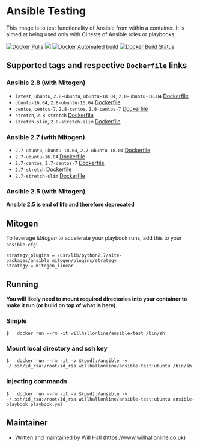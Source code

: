 # Ansible Testing

This image is to test functionality of Ansible from within a container. It is aimed at being used only with CI tests of Ansible roles or playbooks.

[![Docker Pulls](https://img.shields.io/docker/pulls/willhallonline/ansible-test.svg)][hub] [![](https://images.microbadger.com/badges/image/willhallonline/ansible-test.svg)](https://microbadger.com/images/willhallonline/ansible-test "Get your own image badge on microbadger.com") [![Docker Automated build](https://img.shields.io/docker/automated/willhallonline/ansible-test.svg)][hub] [![Docker Build Status](https://img.shields.io/docker/build/willhallonline/ansible-test.svg)][hub]

## Supported tags and respective `Dockerfile` links

### Ansible 2.8 (with Mitogen)

* `latest`, `ubuntu`, `2.8-ubuntu`, `ubuntu-18.04`, `2.8-ubuntu-18.04` [Dockerfile](https://github.com/willhallonline/docker-ansible-test/blob/master/ansible28/ubuntu1804/Dockerfile)
* `ubuntu-16.04`, `2.8-ubuntu-16.04` [Dockerfile](https://github.com/willhallonline/docker-ansible-test/blob/master/ansible28/ubuntu1604/Dockerfile)
* `centos`, `centos-7`, `2.8-centos`, `2.8-centos-7` [Dockerfile](https://github.com/willhallonline/docker-ansible-test/blob/master/ansible28/centos7/Dockerfile)
* `stretch`, `2.8-stretch` [Dockerfile](https://github.com/willhallonline/docker-ansible-test/blob/master/ansible28/stretch/Dockerfile)
* `stretch-slim`, `2.8-stretch-slim` [Dockerfile](https://github.com/willhallonline/docker-ansible-test/blob/master/ansible28/stretch-slim/Dockerfile)

### Ansible 2.7 (with Mitogen)

* `2.7-ubuntu`, `ubuntu-18.04`, `2.7-ubuntu-18.04` [Dockerfile](https://github.com/willhallonline/docker-ansible-test/blob/master/ansible27/ubuntu1804/Dockerfile)
* `2.7-ubuntu-16.04` [Dockerfile](https://github.com/willhallonline/docker-ansible-test/blob/master/ansible27/ubuntu1604/Dockerfile)
* `2.7-centos`, `2.7-centos-7` [Dockerfile](https://github.com/willhallonline/docker-ansible-test/blob/master/ansible27/centos7/Dockerfile)
* `2.7-stretch` [Dockerfile](https://github.com/willhallonline/docker-ansible-test/blob/master/ansible27/stretch/Dockerfile)
* `2.7-stretch-slim` [Dockerfile](https://github.com/willhallonline/docker-ansible-test/blob/master/ansible27/stretch-slim/Dockerfile)

### Ansible 2.5 (with Mitogen)

**Ansible 2.5 is end of life and therefore deprecated**

## Mitogen

To leverage *Mitogen* to accelerate your playbook runs, add this to your `ansible.cfg`:

```
strategy_plugins = /usr/lib/python2.7/site-packages/ansible_mitogen/plugins/strategy
strategy = mitogen_linear
```

## Running

**You will likely need to mount required directories into your container to make it run (or build on top of what is here).**

### Simple

```
$   docker run --rm -it willhallonline/ansible-test /bin/sh
```

### Mount local directory and ssh key

```
$   docker run --rm -it -v $(pwd):/ansible -v ~/.ssh/id_rsa:/root/id_rsa willhallonline/ansible-test:ubuntu /bin/sh
```

### Injecting commands

```
$   docker run --rm -it -v $(pwd):/ansible -v ~/.ssh/id_rsa:/root/id_rsa willhallonline/ansible-test:ubuntu ansible-playbook playbook.yml
```

## Maintainer

* Written and maintained by Will Hall (https://www.willhallonline.co.uk)

[hub]: https://hub.docker.com/r/willhallonline/ansible-test
[microbadger]: https://microbadger.com/images/willhallonline/ansible-test
